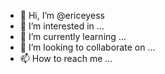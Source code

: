- 👋 Hi, I’m @ericeyess
- 👀 I’m interested in ...
- 🌱 I’m currently learning ...
- 💞️ I’m looking to collaborate on ...
- 📫 How to reach me ...

<!---
ericeyess/ericeyess is a ✨ special ✨ repository because its `README.md` (this file) appears on your GitHub profile.
You can click the Preview link to take a look at your changes.
--->
